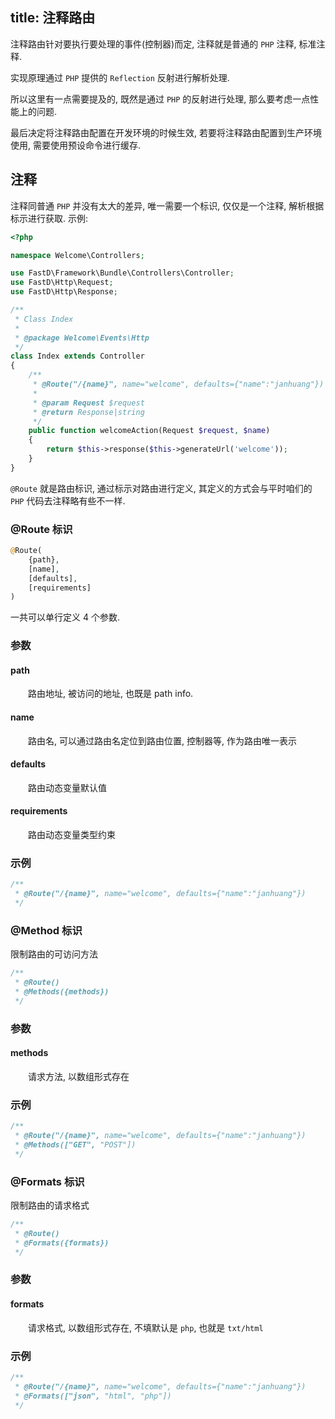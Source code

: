 title: 注释路由
---
注释路由针对要执行要处理的事件(控制器)而定, 注释就是普通的 `PHP` 注释, 标准注释.

实现原理通过 `PHP` 提供的 `Reflection` 反射进行解析处理.

所以这里有一点需要提及的, 既然是通过 `PHP` 的反射进行处理, 那么要考虑一点性能上的问题.

最后决定将注释路由配置在开发环境的时候生效, 若要将注释路由配置到生产环境使用, 需要使用预设命令进行缓存.

## 注释

注释同普通 `PHP` 并没有太大的差异, 唯一需要一个标识, 仅仅是一个注释, 解析根据标示进行获取. 示例:

```php
<?php

namespace Welcome\Controllers;

use FastD\Framework\Bundle\Controllers\Controller;
use FastD\Http\Request;
use FastD\Http\Response;

/**
 * Class Index
 *
 * @package Welcome\Events\Http
 */
class Index extends Controller
{
    /**
     * @Route("/{name}", name="welcome", defaults={"name":"janhuang"})
     *
     * @param Request $request
     * @return Response|string
     */
    public function welcomeAction(Request $request, $name)
    {
        return $this->response($this->generateUrl('welcome'));
    }
}
```

`@Route` 就是路由标识, 通过标示对路由进行定义, 其定义的方式会与平时咱们的 `PHP` 代码去注释略有些不一样.

### @Route 标识

```php
@Route(
    {path},
    [name],
    [defaults],
    [requirements]
)
```

一共可以单行定义 4 个参数.

### 参数

#### path

&emsp;&emsp;路由地址, 被访问的地址, 也既是 path info.

#### name

&emsp;&emsp;路由名, 可以通过路由名定位到路由位置, 控制器等, 作为路由唯一表示

#### defaults

&emsp;&emsp;路由动态变量默认值

#### requirements

&emsp;&emsp;路由动态变量类型约束

### 示例

```php
/**
 * @Route("/{name}", name="welcome", defaults={"name":"janhuang"})
 */
```

### @Method 标识

限制路由的可访问方法

```php
/**
 * @Route()
 * @Methods({methods})
 */
```

### 参数

#### methods

&emsp;&emsp;请求方法, 以数组形式存在

### 示例

```php
/**
 * @Route("/{name}", name="welcome", defaults={"name":"janhuang"})
 * @Methods(["GET", "POST"])
 */
```

### @Formats 标识

限制路由的请求格式

```php
/**
 * @Route()
 * @Formats({formats})
 */
```

### 参数

#### formats

&emsp;&emsp;请求格式, 以数组形式存在, 不填默认是 `php`, 也就是 `txt/html`

### 示例

```php
/**
 * @Route("/{name}", name="welcome", defaults={"name":"janhuang"})
 * @Formats(["json", "html", "php"])
 */
```
